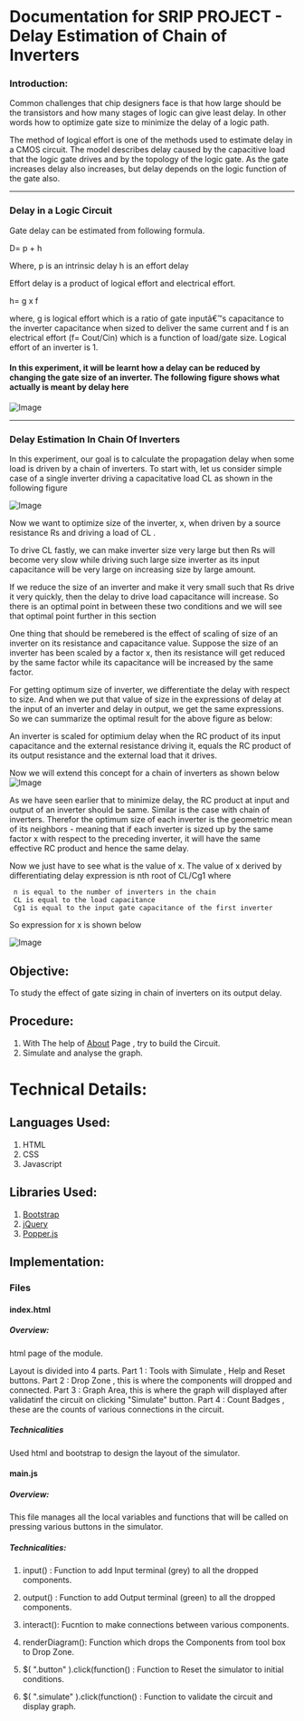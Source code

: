 # Documentation for SRIP PROJECT - Delay Estimation of Chain of Inverters

### Introduction: 

Common challenges that chip designers face is that how large should be the transistors and how many stages of logic can give least delay. In other words how to optimize gate size to minimize the delay of a logic path.


The method of logical effort is one of the methods used to estimate delay in a CMOS circuit. The model describes delay caused by the capacitive load that the logic gate drives and by the topology of the logic gate. As the gate increases delay also increases, but delay depends on the logic function of the gate also.

---

### Delay in a Logic Circuit

Gate delay can be estimated from following formula.

D= p + h

Where, p is an intrinsic delay
               h is an effort delay

Effort delay is a product of logical effort and electrical effort. 

h= g x f

where, g is logical effort which is a ratio of gate inputâ€™s capacitance to the inverter capacitance when sized to deliver the same current and f is an electrical effort (f= Cout/Cin) which is a function of load/gate size. Logical effort of an inverter is 1.

#### In this experiment, it will be learnt how a delay can be reduced by changing the gate size of an inverter. The following figure shows what actually is meant by delay here

![Image](http://cse14-iiith.vlabs.ac.in/final-build/dintro.jpg)

---

### Delay Estimation In Chain Of Inverters

In this experiment, our goal is to calculate the propagation delay when some load is driven by a chain of inverters. To start with, let us consider simple case of a single inverter driving a capacitative load CL as shown in the following figure

![Image](http://cse14-iiith.vlabs.ac.in/final-build/t51.jpg)

Now we want to optimize size of the inverter, x, when driven by a source resistance Rs and driving a load of CL .


To drive CL fastly, we can make inverter size very large but then Rs will become very slow while driving such large size inverter as its input capacitance will be very large on increasing size by large amount.


If we reduce the size of an inverter and make it very small such that Rs drive it very quickly, then the delay to drive load capacitance will increase. So there is an optimal point in between these two conditions and we will see that optimal point further in this section


One thing that should be remebered is the effect of scaling of size of an inverter on its resistance and capacitance value. Suppose the size of an inverter has been scaled by a factor x, then its resistance will get reduced by the same factor while its capacitance will be increased by the same factor.


For getting optimum size of inverter, we differentiate the delay with respect to size. And when we put that value of size in the expressions of delay at the input of an inverter and delay in output, we get the same expressions. So we can summarize the optimal result for the above figure as below:


An inverter is scaled for optimium delay when the RC product of its input capacitance and the external resistance driving it, equals the RC product of its output resistance and the external load that it drives.


Now we will extend this concept for a chain of inverters as shown below
![Image](http://cse14-iiith.vlabs.ac.in/final-build/t53.jpg)

As we have seen earlier that to minimize delay, the RC product at input and output of an inverter should be same. Similar is the case with chain of inverters. Therefor the optimum size of each inverter is the geometric mean of its neighbors - meaning that if each inverter is sized up by the same factor x with respect to the preceding inverter, it will have the same effective RC product and hence the same delay.

Now we just have to see what is the value of x. The value of x derived by differentiating delay expression is nth root of CL/Cg1 where


     n is equal to the number of inverters in the chain 
     CL is equal to the load capacitance
     Cg1 is equal to the input gate capacitance of the first inverter
So expression for x is shown below

![Image](http://cse14-iiith.vlabs.ac.in/final-build/t54.jpg)



## Objective:

To study the effect of gate sizing in chain of inverters on its output delay.

## Procedure:

1. With The help of [About](https://github.com/anushkayadav/vlsi-iiith/blob/master/SRIP/Codes/About.txt) Page , try to build the Circuit.
2. Simulate and analyse the graph.


# Technical Details:

## Languages Used:
1. HTML
2. CSS
3. Javascript

## Libraries Used:
1. [Bootstrap](https://getbootstrap.com/) 
2. [jQuery](https://jquery.com/)
3.  [Popper.js](https://popper.js.org/)

## Implementation:

### Files

#### index.html

##### Overview:
html page of the module.

Layout is divided into 4 parts. 
Part 1 : Tools with Simulate , Help and Reset buttons.
Part 2 : Drop Zone , this is where the components will dropped and connected.
Part 3 : Graph Area, this is where the graph will displayed after validatinf the circuit on clicking "Simulate" button.
Part 4 : Count Badges , these are the counts of various connections in the circuit.

##### Technicalities
Used html and bootstrap to design the layout of the simulator.

#### main.js

##### Overview:
This file manages all the local variables and functions that will be called on pressing various buttons in the simulator.

##### Technicalities:

1. input() : Function to add Input terminal (grey) to all the dropped components.

2. output() : Function to add Output terminal (green) to all the dropped components.

3. interact(): Fucntion to make connections between various components.

4. renderDiagram(): Function which drops the Components from tool box to Drop Zone.

5. $( ".button" ).click(function() : Function to Reset the simulator to initial conditions.

6. $( ".simulate" ).click(function() : Function to validate the circuit and display graph.






